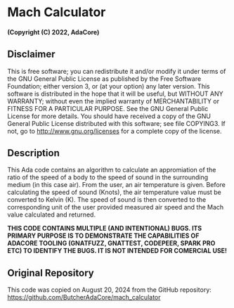 
# Mach Calculator 
#### (Copyright (C) 2022, AdaCore)

## Disclaimer

This is free software;  you can redistribute it  and/or modify it  under terms of the  GNU General Public License as published  by the Free Software Foundation;  either version 3,  or (at your option) any later version.  This software is distributed in the hope  that it will be useful, but WITHOUT ANY WARRANTY;  without even the implied warranty of MERCHANTABILITY or FITNESS FOR A PARTICULAR PURPOSE. See the GNU General Public License for  more details.  You should have  received  a copy of the GNU General  Public  License  distributed  with  this  software;   see  file COPYING3.  If not, go to http://www.gnu.org/licenses for a complete copy of the license.

## Description

This Ada code contains an algorithm to calculate an appromiation of the ratio of the speed of a body to the speed of sound in the surrounding medium (in this case air). From the user, an air temperature is given. Before calculating the speed of sound (Knots), the air temperature value must be converted to Kelvin (K). The speed of sound is then converted to the corresponding unit of the user provided measured air speed and the Mach value calculated and returned.

**__THIS CODE CONTAINS MULTIPLE (AND INTENTIONAL) BUGS. ITS PRIMARY PURPOSE IS TO DEMONSTRATE THE CAPABILITIES OF ADACORE TOOLING (GNATFUZZ, GNATTEST, CODEPEER, SPARK PRO ETC) TO IDENTIFY THE BUGS. IT IS NOT INTENDED FOR COMERCIAL USE!__**

## Original Repository

This code was copied on August 20, 2024 from the GitHub repository: https://github.com/ButcherAdaCore/mach_calculator
